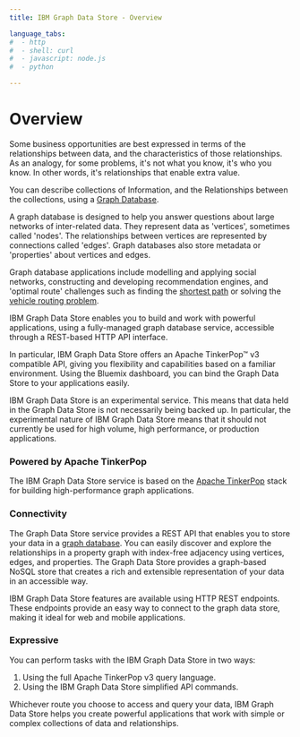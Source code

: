 ```yaml
---
title: IBM Graph Data Store - Overview

language_tabs:
#  - http
#  - shell: curl
#  - javascript: node.js
#  - python

---
```


# Overview

Some business opportunities are best expressed in terms of the relationships between data,
and the characteristics of those relationships.
As an analogy,
for some problems,
it's not what you know,
it's who you know.
In other words,
it's relationships that enable extra value.

You can describe collections of Information,
and the Relationships between the collections,
using a [Graph Database](http://en.wikipedia.org/wiki/Graph_database).

A graph database is designed to help you answer questions about large networks of inter-related data.
They represent data as 'vertices',
sometimes called 'nodes'.
The relationships between vertices are represented by connections called 'edges'.
Graph databases also store metadata or 'properties' about vertices and edges.

Graph database applications include modelling and applying social networks,
constructing and developing recommendation engines,
and 'optimal route' challenges such as finding the [shortest path](https://en.wikipedia.org/wiki/Shortest_path_problem)
or solving the [vehicle routing problem](https://en.wikipedia.org/wiki/Vehicle_routing_problem).

IBM Graph Data Store enables you to build and work with powerful applications,
using a fully-managed graph database service,
accessible through a REST-based HTTP API interface.

In particular,
IBM Graph Data Store offers an Apache TinkerPop&trade; v3 compatible API,
giving you flexibility and capabilities based on a familiar environment.
Using the Bluemix dashboard,
you can bind the Graph Data Store to your applications easily.

<aside class="warning">IBM Graph Data Store is an experimental service.
This means that data held in the Graph Data Store is not necessarily being backed up.
In particular,
the experimental nature of IBM Graph Data Store means that it should not currently be used for high volume,
high performance, or production applications.</aside> 

### Powered by Apache TinkerPop

The IBM Graph Data Store service is based on the [Apache TinkerPop](http://tinkerpop.incubator.apache.org/)
stack for building high-performance graph applications.

### Connectivity

The Graph Data Store service provides a REST API that enables you to store your
data in a [graph database]().
You can easily discover and explore the relationships in a property graph with index-free adjacency using vertices, edges, and properties. The Graph Data Store provides a graph-based NoSQL store that creates a rich
and extensible representation of your data in an accessible way.


IBM Graph Data Store features are available using HTTP REST endpoints.
These endpoints provide an easy way to connect to the graph data store,
making it ideal for web and mobile applications.

### Expressive

You can perform tasks with the IBM Graph Data Store in two ways:

1.	Using the full Apache TinkerPop v3 query language.
2.	Using the IBM Graph Data Store simplified API commands.

Whichever route you choose to access and query your data,
IBM Graph Data Store helps you create powerful applications
that work with simple or complex collections of data and relationships.  
